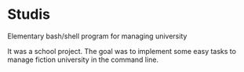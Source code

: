 # Studis
Elementary bash/shell program for managing university

It was a school project. The goal was to implement some easy tasks to manage fiction university in the command line.
